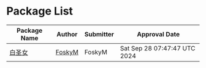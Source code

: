 # Package List

| Package Name | Author | Submitter | Approval Date |
|--------------|--------|-----------|---------------|
| [白圣女](https://github.com/StickerManager/StickerShare/blob/main/package/baishengnv/) | [FoskyM](mailto:i@fosky.top) | FoskyM | Sat Sep 28 07:47:47 UTC 2024 |
